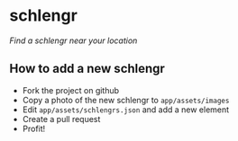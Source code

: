 # schlengr

*Find a schlengr near your location*

## How to add a new schlengr

* Fork the project on github
* Copy a photo of the new schlengr to `app/assets/images`
* Edit `app/assets/schlengrs.json` and add a new element
* Create a pull request
* Profit!
